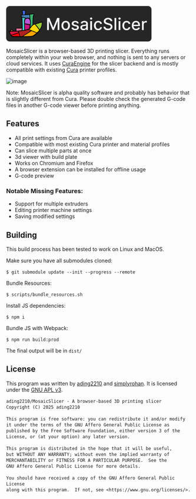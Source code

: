 <img src="public/img/logo_title.png" height="96px">

MosaicSlicer is a browser-based 3D printing slicer. Everything runs completely within your web browser, and nothing is sent to any servers or cloud services. It uses [CuraEngine](https://github.com/ading2210/CuraEngine) for the slicer backend and is mostly compatible with existing [Cura](https://github.com/Ultimaker/Cura) printer profiles.

![image](https://github.com/user-attachments/assets/31d7d8b6-306e-481f-9486-f7aa40606e74)

Note: MosaicSlicer is alpha quality software and probably has behavior that is slightly different from Cura. Please double check the generated G-code files in another G-code viewer before printing anything.

## Features

- All print settings from Cura are available
- Compatible with most existing Cura printer and material profiles
- Can slice multiple parts at once
- 3d viewer with build plate
- Works on Chromium and Firefox
- A browser extension can be installed for offline usage
- G-code preview

### Notable Missing Features:

- Support for multiple extruders
- Editing printer machine settings
- Saving modified settings

## Building

This build process has been tested to work on Linux and MacOS.

Make sure you have all submodules cloned:

```
$ git submodule update --init --progress --remote
```

Bundle Resources:

```
$ scripts/bundle_resources.sh
```

Install JS dependencies:

```
$ npm i
```

Bundle JS with Webpack:

```
$ npm run build:prod
```

The final output will be in `dist/`

## License

This program was written by [ading2210](https://github.com/ading2210) and [simplyrohan](https://github.com/simplyrohan). It is licensed under the [GNU APL v3](https://www.gnu.org/licenses/agpl-3.0.en.html).

```
ading2210/MosaicSlicer - A browser-based 3D printing slicer
Copyright (C) 2025 ading2210

This program is free software: you can redistribute it and/or modify
it under the terms of the GNU Affero General Public License as
published by the Free Software Foundation, either version 3 of the
License, or (at your option) any later version.

This program is distributed in the hope that it will be useful,
but WITHOUT ANY WARRANTY; without even the implied warranty of
MERCHANTABILITY or FITNESS FOR A PARTICULAR PURPOSE.  See the
GNU Affero General Public License for more details.

You should have received a copy of the GNU Affero General Public License
along with this program.  If not, see <https://www.gnu.org/licenses/>.
```
